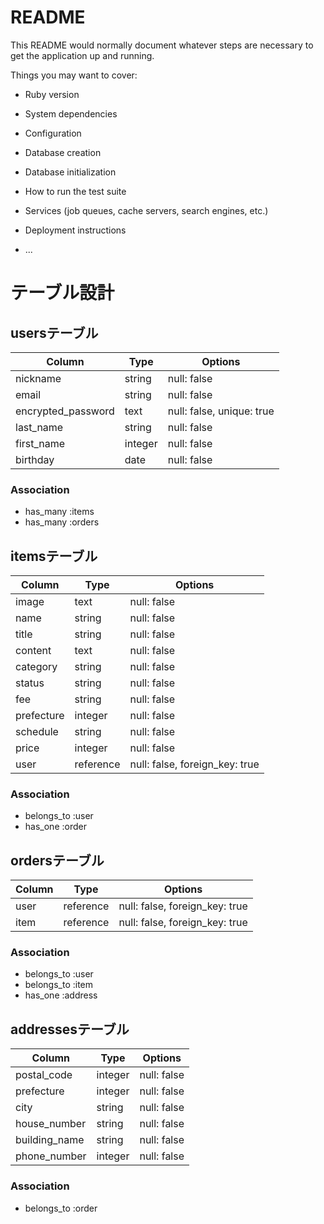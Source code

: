 # README

This README would normally document whatever steps are necessary to get the
application up and running.

Things you may want to cover:

* Ruby version

* System dependencies

* Configuration

* Database creation

* Database initialization

* How to run the test suite

* Services (job queues, cache servers, search engines, etc.)

* Deployment instructions

* ...


# テーブル設計

## usersテーブル

| Column                | Type      | Options                        |
|-----------------------|-----------|--------------------------------|
| nickname              | string    | null: false                    |
| email                 | string    | null: false                    |
| encrypted_password    | text      | null: false, unique: true      |
| last_name             | string    | null: false                    |
| first_name            | integer   | null: false                    |
| birthday              | date      | null: false                    |

### Association

- has_many :items
- has_many :orders



## itemsテーブル
| Column                | Type      | Options                        |
|-----------------------|-----------|--------------------------------|
| image                 | text      | null: false                    |
| name                  | string    | null: false                    |
| title                 | string    | null: false                    |
| content               | text      | null: false                    |
| category              | string    | null: false                    |
| status                | string    | null: false                    |
| fee                   | string    | null: false                    |
| prefecture            | integer   | null: false                    |
| schedule              | string    | null: false                    |
| price                 | integer   | null: false                    |
| user                  | reference | null: false, foreign_key: true |

### Association

- belongs_to :user
- has_one :order



## ordersテーブル
| Column                | Type      | Options                        |
|-----------------------|-----------|--------------------------------|
| user                  | reference | null: false, foreign_key: true |
| item                  | reference | null: false, foreign_key: true |

### Association

- belongs_to :user
- belongs_to :item
- has_one :address



## addressesテーブル
| Column                | Type      | Options                        |
|-----------------------|-----------|--------------------------------|
| postal_code           | integer   | null: false                    |
| prefecture            | integer   | null: false                    |
| city                  | string    | null: false                    |
| house_number          | string    | null: false                    |
| building_name         | string    | null: false                    |
| phone_number          | integer   | null: false                    |

### Association

- belongs_to :order